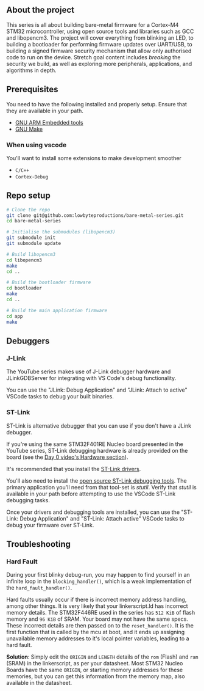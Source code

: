 

## About the project

This series is all about building bare-metal firmware for a Cortex-M4 STM32 microcontroller, using open source tools and libraries such as GCC and libopencm3. The project will cover everything from blinking an LED, to building a bootloader for performing firmware updates over UART/USB, to building a signed firmware security mechanism that allow only authorised code to run on the device. Stretch goal content includes *breaking* the security we build, as well as exploring more peripherals, applications, and algorithms in depth.

## Prerequisites

You need to have the following installed and properly setup. Ensure that they are available in your path.

- [GNU ARM Embedded tools](https://developer.arm.com/downloads/-/arm-gnu-toolchain-downloads)
- [GNU Make](https://www.gnu.org/software/make/)

### When using vscode

You'll want to install some extensions to make development smoother

- `C/C++`
- `Cortex-Debug`

## Repo setup

```bash
# Clone the repo
git clone git@github.com:lowbyteproductions/bare-metal-series.git
cd bare-metal-series

# Initialise the submodules (libopencm3)
git submodule init
git submodule update

# Build libopencm3
cd libopencm3
make
cd ..

# Build the bootloader firmware
cd bootloader
make
cd ..

# Build the main application firmware
cd app
make
```

## Debuggers

### J-Link

The YouTube series makes use of J-Link debugger hardware and JLinkGDBServer for integrating with VS Code's debug functionality.

You can use the "JLink: Debug Application" and "JLink: Attach to active" VSCode tasks to debug your built binaries.

### ST-Link

ST-Link is alternative debugger that you can use if you don't have a JLink debugger.

If you're using the same STM32F401RE Nucleo board presented in the YouTube series, ST-Link debugging hardware is already provided on the board (see the [Day 0 video's Hardware section](https://youtu.be/uQQsDWLRDuI?t=1000)).

It's recommended that you install the [ST-Link drivers](https://www.st.com/en/development-tools/stsw-link009.html).

You'll also need to install the [open source ST-Link debugging tools](https://github.com/stlink-org/stlink). The primary application you'll need from that tool-set is *stutil*. Verify that *stutil* is available in your path before attempting to use the VSCode ST-Link debugging tasks.

Once your drivers and debugging tools are installed, you can use the "ST-Link: Debug Application" and "ST-Link: Attach active" VSCode tasks to debug your firmware over ST-Link.

## Troubleshooting

### Hard Fault

During your first blinky debug-run, you may happen to find yourself in an infinite loop in the `blocking_handler()`, which is a weak implementation of the `hard_fault_handler()`. 

Hard faults usually occur if there is incorrect memory address handling, among other things. It is very likely that your linkerscript.ld has incorrect memory details. The STM32F446RE used in the series has `512 KiB` of flash memory and `96 KiB` of SRAM. Your board may not have the same specs. These incorrect details are then passed on to the `reset_handler()`. It is the first function that is called by the mcu at boot, and it ends up assigning unavailable memory addresses to it's local pointer variables, leading to a hard fault.

**Solution**: Simply edit the `ORIGIN` and `LENGTH` details of the `rom` (Flash) and `ram` (SRAM) in the linkerscript, as per your datasheet. Most STM32 Nucleo Boards have the same `ORIGIN`, or starting memory addresses for these memories, but you can get this information from the memory map, also available in the datasheet.
